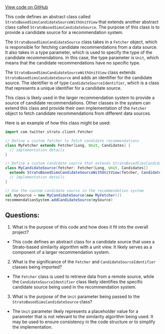 [View code on GitHub](https://github.com/misbahsy/the-algorithm/follow-recommendations-service/common/src/main/scala/com/twitter/follow_recommendations/common/candidate_sources/sims/StratoBasedSimsCandidateSourceWithUnitView.scala)

This code defines an abstract class called `StratoBasedSimsCandidateSourceWithUnitView` that extends another abstract class called `StratoBasedSimsCandidateSource`. The purpose of this class is to provide a candidate source for a recommendation system. 

The `StratoBasedSimsCandidateSource` class takes in a `Fetcher` object, which is responsible for fetching candidate recommendations from a data source. It also takes in a type parameter, which is used to specify the type of the candidate recommendations. In this case, the type parameter is `Unit`, which means that the candidate recommendations have no specific type. 

The `StratoBasedSimsCandidateSourceWithUnitView` class extends `StratoBasedSimsCandidateSource` and adds an identifier for the candidate source. The identifier is of type `CandidateSourceIdentifier`, which is a class that represents a unique identifier for a candidate source. 

This class is likely used in the larger recommendation system to provide a source of candidate recommendations. Other classes in the system can extend this class and provide their own implementation of the `Fetcher` object to fetch candidate recommendations from different data sources. 

Here is an example of how this class might be used:

```scala
import com.twitter.strato.client.Fetcher

// Define a custom fetcher to fetch candidate recommendations
class MyFetcher extends Fetcher[Long, Unit, Candidates] {
  // implementation details
}

// Define a custom candidate source that extends StratoBasedSimsCandidateSourceWithUnitView
class MyCandidateSource(fetcher: Fetcher[Long, Unit, Candidates]) 
  extends StratoBasedSimsCandidateSourceWithUnitView(fetcher, CandidateSourceIdentifier("my_source")) {
  // implementation details
}

// Use the custom candidate source in the recommendation system
val mySource = new MyCandidateSource(new MyFetcher())
recommendationSystem.addCandidateSource(mySource)
```
## Questions: 
 1. What is the purpose of this code and how does it fit into the overall project?
- This code defines an abstract class for a candidate source that uses a Strato-based similarity algorithm with a unit view. It likely serves as a component of a larger recommendation system.

2. What is the significance of the `Fetcher` and `CandidateSourceIdentifier` classes being imported?
- The `Fetcher` class is used to retrieve data from a remote source, while the `CandidateSourceIdentifier` class likely identifies the specific candidate source being used in the recommendation system.

3. What is the purpose of the `Unit` parameter being passed to the `StratoBasedSimsCandidateSource` class?
- The `Unit` parameter likely represents a placeholder value for a parameter that is not relevant to the similarity algorithm being used. It may be used to ensure consistency in the code structure or to simplify the implementation.